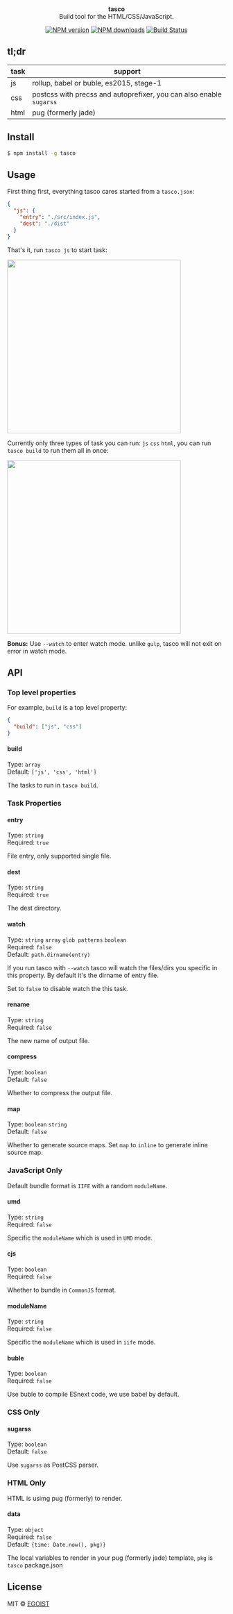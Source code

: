 <p align="center">
  <br><strong>tasco</strong><br>Build tool for the HTML/CSS/JavaScript.
</p>

<p align="center">
  <a href="https://npmjs.com/package/tasco"><img src="https://img.shields.io/npm/v/tasco.svg?style=flat-square" alt="NPM version"></a>
  <a href="https://npmjs.com/package/tasco"><img src="https://img.shields.io/npm/dm/tasco.svg?style=flat-square" alt="NPM downloads"></a>
  <a href="https://circleci.com/gh/egoist/tasco"><img src="https://img.shields.io/circleci/project/egoist/tasco/master.svg?style=flat-square" alt="Build Status"></a>
</p>

## tl;dr

|task|support|
|---|---|
|js|rollup, babel or buble, es2015, stage-1|
|css|postcss with precss and autoprefixer, you can also enable `sugarss`|
|html|pug (formerly jade)|

## Install

```bash
$ npm install -g tasco
```

## Usage

First thing first, everything tasco cares started from a `tasco.json`:

```json
{
  "js": {
    "entry": "./src/index.js",
    "dest": "./dist"
  }
}
```

That's it, run `tasco js` to start task:

<img src="http://ooo.0o0.ooo/2016/08/21/57b978488c3f9.png" width="400" />

Currently only three types of task you can run: `js` `css` `html`, you can run `tasco build` to run them all in once:

<img src="http://ooo.0o0.ooo/2016/08/21/57b97c3969920.png" width="400" />

**Bonus:** Use `--watch` to enter watch mode. unlike `gulp`, tasco will not exit on error in watch mode.

## API

### Top level properties

For example, `build` is a top level property:

```json
{
  "build": ["js", "css"]
}
```

#### build

Type: `array`<br>
Default: `['js', 'css', 'html']`

The tasks to run in `tasco build`.

### Task Properties

#### entry

Type: `string`<br>
Required: `true`

File entry, only supported single file.

#### dest

Type: `string`<br>
Required: `true`

The dest directory.

#### watch

Type: `string` `array` `glob patterns` `boolean`<br>
Required: `false`<br>
Default: `path.dirname(entry)`

If you run tasco with `--watch` tasco will watch the files/dirs you specific in this property. By default it's the dirname of entry file.

Set to `false` to disable watch the this task.

#### rename

Type: `string`<br>
Required: `false`

The new name of output file.

#### compress

Type: `boolean`<br>
Default: `false`

Whether to compress the output file.

#### map

Type: `boolean` `string`<br>
Default: `false`

Whether to generate source maps. Set `map` to `inline` to generate inline source map.

### JavaScript Only

Default bundle format is `IIFE` with a random `moduleName`.

#### umd

Type: `string`<br>
Required: `false`

Specific the `moduleName` which is used in `UMD` mode.

#### cjs

Type: `boolean`<br>
Required: `false`

Whether to bundle in `CommonJS` format.

#### moduleName

Type: `string`<br>
Required: `false`

Specific the `moduleName` which is used in `iife` mode.

#### buble

Type: `boolean`<br>
Required: `false`

Use buble to compile ESnext code, we use babel by default.

### CSS Only

#### sugarss

Type: `boolean`<br>
Default: `false`

Use `sugarss` as PostCSS parser.

### HTML Only

HTML is usimg pug (formerly) to render.

#### data

Type: `object`<br>
Required: `false`<br>
Default: `{time: Date.now(), pkg)}`

The local variables to render in your pug (formerly jade) template, `pkg` is `tasco` package.json

## License

MIT © [EGOIST](https://github.com/egoist)
